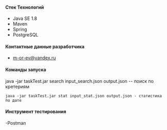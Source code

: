 
#### Стек Технологий
- Java SE 1.8
- Maven
- Spring
- PostgreSQL
#### Контактные данные разработчика
- m-or-ev@yandex.ru
#### Команды запуска
java -jar taskTest.jar search input_search.json output.json -- поиск по кретериям
```
java -jar taskTest.jar stat input_stat.json output.json - статистика по дате
```
#### Инструмент тестирования
-Postman
